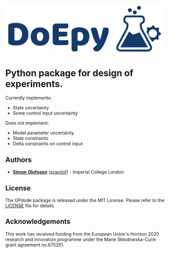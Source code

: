 
![](https://github.com/scwolof/doepy/blob/dev/docs/doepy_logo.png?raw=true)

# Python package for design of experiments.

Currently implements:
* State uncertainty
* Some control input uncertainty

Does not implement:
* Model parameter uncertainty
* State constraints
* Delta constraints on control input


## Authors
* **[Simon Olofsson](https://www.doc.ic.ac.uk/~so2015/)** ([scwolof](https://github.com/scwolof)) - Imperial College London

## License
The GPdode package is released under the MIT License. Please refer to the [LICENSE](https://github.com/scwolof/doepy/blob/master/LICENSE) file for details.

## Acknowledgements
This work has received funding from the European Union's Horizon 2020 research and innovation programme under the Marie Skłodowska-Curie grant agreement no.675251.

